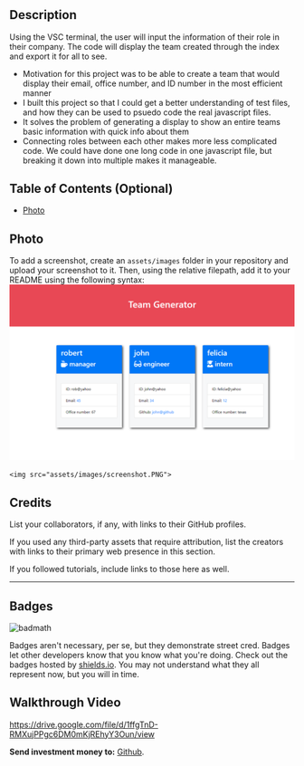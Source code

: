 # <Team Profile Gen>

## Description


Using the VSC terminal, the user will input the information of their role in their company. The code will display the team created through the index and export it for all to see. 

- Motivation for this project was to be able to create a team that would display their email, office number, and ID number in the most efficient manner
- I built this project so that I could get a better understanding of test files, and how they can be used to psuedo code the real javascript files.
- It solves the problem of generating a display to show an entire teams basic information with quick info about them
- Connecting roles between each other makes more less complicated code. We could have done one long code in one javascript file, but breaking it down into multiple makes it manageable. 

## Table of Contents (Optional)



- [Photo](#photo)



## Photo


To add a screenshot, create an `assets/images` folder in your repository and upload your screenshot to it. Then, using the relative filepath, add it to your README using the following syntax:
    ![screenshot](assets/images/screenshot.PNG)

    <img src="assets/images/screenshot.PNG">
   

## Credits

List your collaborators, if any, with links to their GitHub profiles.

If you used any third-party assets that require attribution, list the creators with links to their primary web presence in this section.

If you followed tutorials, include links to those here as well.



---



## Badges

![badmath](https://img.shields.io/github/languages/top/lernantino/badmath)

Badges aren't necessary, per se, but they demonstrate street cred. Badges let other developers know that you know what you're doing. Check out the badges hosted by [shields.io](https://shields.io/). You may not understand what they all represent now, but you will in time.


## Walkthrough Video
https://drive.google.com/file/d/1ffgTnD-RMXujPPgc6DM0mKjREhyY3Oun/view


**Send investment money to:** 
[Github](https://github.com/okingdomz).




